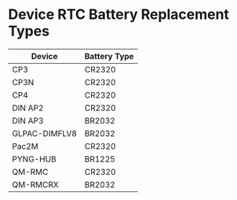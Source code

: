 # Device RTC Battery Replacement Types #
|Device|Battery Type|
|------------------------------------------|---------------------------|
|CP3|CR2320|
|CP3N|CR2320|
|CP4|CR2320|
|DIN AP2|CR2320|
|DIN AP3|BR2032|
|GLPAC-DIMFLV8|BR2032|
|Pac2M|CR2320|
|PYNG-HUB|BR1225|
|QM-RMC|CR2320|
|QM-RMCRX|BR2032|

